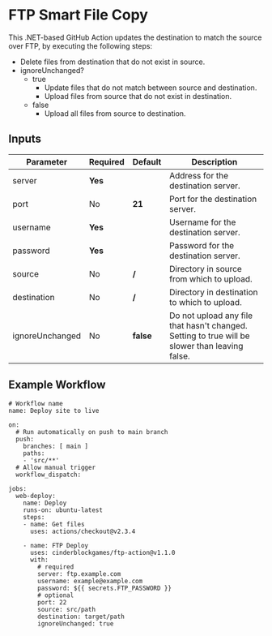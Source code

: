# FTP Smart File Copy
This .NET-based GitHub Action updates the destination to match the source over FTP, by executing the following steps:
- Delete files from destination that do not exist in source.
- ignoreUnchanged?
  - true
    - Update files that do not match between source and destination.
    - Upload files from source that do not exist in destination.
  - false
    - Upload all files from source to destination.

## Inputs
| Parameter       | Required  | Default     | Description                                                                                     |
| --------------- | --------- | ----------- | ----------------------------------------------------------------------------------------------- |
| server          | **Yes**   |             | Address for the destination server.                                                             |
| port            | No        | **21**      | Port for the destination server.                                                                |
| username        | **Yes**   |             | Username for the destination server.                                                            |
| password        | **Yes**   |             | Password for the destination server.                                                            |
| source          | No        | **/**       | Directory in source from which to upload.                                                       |
| destination     | No        | **/**       | Directory in destination to which to upload.                                                    |
| ignoreUnchanged | No        | **false**   | Do not upload any file that hasn't changed.  Setting to true will be slower than leaving false. |

## Example Workflow
```
# Workflow name
name: Deploy site to live
 
on:
  # Run automatically on push to main branch
  push:
    branches: [ main ]
    paths:
    - 'src/**'
  # Allow manual trigger
  workflow_dispatch:

jobs:
  web-deploy:
    name: Deploy
    runs-on: ubuntu-latest
    steps:
    - name: Get files
      uses: actions/checkout@v2.3.4
      
    - name: FTP Deploy
      uses: cinderblockgames/ftp-action@v1.1.0
      with:
        # required
        server: ftp.example.com
        username: example@example.com
        password: ${{ secrets.FTP_PASSWORD }}
        # optional
        port: 22
        source: src/path
        destination: target/path
        ignoreUnchanged: true
```
